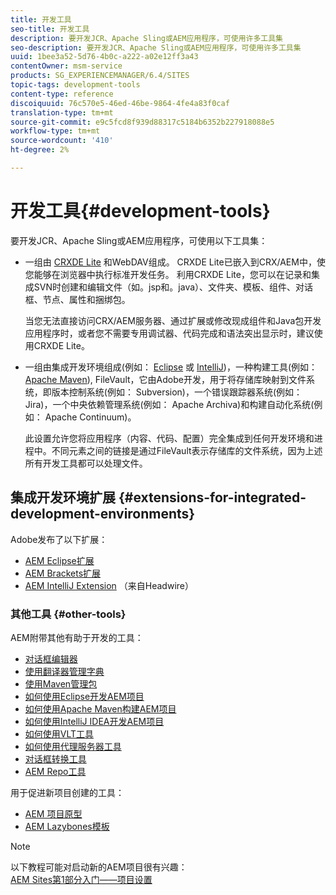 ```yaml
---
title: 开发工具
seo-title: 开发工具
description: 要开发JCR、Apache Sling或AEM应用程序，可使用许多工具集
seo-description: 要开发JCR、Apache Sling或AEM应用程序，可使用许多工具集
uuid: 1bee3a52-5d76-4b0c-a222-a02e12ff3a43
contentOwner: msm-service
products: SG_EXPERIENCEMANAGER/6.4/SITES
topic-tags: development-tools
content-type: reference
discoiquuid: 76c570e5-46ed-46be-9864-4fe4a83f0caf
translation-type: tm+mt
source-git-commit: e9c5fcd8f939d88317c5184b6352b227918088e5
workflow-type: tm+mt
source-wordcount: '410'
ht-degree: 2%

---
```



# 开发工具{#development-tools}

要开发JCR、Apache Sling或AEM应用程序，可使用以下工具集：

* 一组由 [CRXDE Lite](/help/sites-developing/developing-with-crxde-lite.md) 和WebDAV组成。 CRXDE Lite已嵌入到CRX/AEM中，使您能够在浏览器中执行标准开发任务。 利用CRXDE Lite，您可以在记录和集成SVN时创建和编辑文件（如。jsp和。java）、文件夹、模板、组件、对话框、节点、属性和捆绑包。

   当您无法直接访问CRX/AEM服务器、通过扩展或修改现成组件和Java包开发应用程序时，或者您不需要专用调试器、代码完成和语法突出显示时，建议使用CRXDE Lite。

* 一组由集成开发环境组成(例如： [Eclipse](/help/sites-developing/howto-projects-eclipse.md) 或 [IntelliJ](/help/sites-developing/ht-intellij.md))，一种构建工具(例如： [Apache Maven](/help/sites-developing/ht-projects-maven.md)), FileVault，它由Adobe开发，用于将存储库映射到文件系统，即版本控制系统(例如： Subversion)，一个错误跟踪器系统(例如： Jira)，一个中央依赖管理系统(例如： Apache Archiva)和构建自动化系统(例如： Apache Continuum)。

   此设置允许您将应用程序（内容、代码、配置）完全集成到任何开发环境和进程中。不同元素之间的链接是通过FileVault表示存储库的文件系统，因为上述所有开发工具都可以处理文件。

## 集成开发环境扩展 {#extensions-for-integrated-development-environments}

Adobe发布了以下扩展：

* [AEM Eclipse扩展](/help/sites-developing/aem-eclipse.md)
* [AEM Brackets扩展](/help/sites-developing/aem-brackets.md)
* [AEM IntelliJ Extension](https://github.com/headwirecom/aem-ide-tooling-4-intellij/blob/master/documenation/AEM%20Tooling%20Plugin%20for%20IntelliJ%20IDEA.pdf) （来自Headwire）

### 其他工具 {#other-tools}

AEM附带其他有助于开发的工具：

* [对话框编辑器](/help/sites-developing/dialog-editor.md)
* [使用翻译器管理字典](/help/sites-developing/i18n-translator.md)
* [使用Maven管理包](/help/sites-developing/vlt-mavenplugin.md)
* [如何使用Eclipse开发AEM项目](/help/sites-developing/howto-projects-eclipse.md)
* [如何使用Apache Maven构建AEM项目](/help/sites-developing/ht-projects-maven.md)
* [如何使用IntelliJ IDEA开发AEM项目](/help/sites-developing/ht-intellij.md)
* [如何使用VLT工具](/help/sites-developing/ht-vlttool.md)
* [如何使用代理服务器工具](/help/sites-developing/ht-proxy-server.md)
* [对话框转换工具](/help/sites-developing/dialog-conversion.md)
* [AEM Repo工具](/help/sites-developing/aem-repo-tool.md)

用于促进新项目创建的工具：

* [AEM 项目原型](https://github.com/Adobe-Marketing-Cloud/aem-project-archetype)
* [AEM Lazybones模板](https://github.com/Adobe-Consulting-Services/lazybones-aem-templates)

>[!NOTE]
>
>以下教程可能对启动新的AEM项目很有兴趣：\
>[AEM Sites第1部分入门——项目设置](https://helpx.adobe.com/experience-manager/kt/sites/using/getting-started-wknd-tutorial-develop/part1.html)

